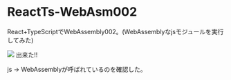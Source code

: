 # ReactTs-WebAsm002
React+TypeScriptでWebAssembly002。(WebAssemblyなjsモジュールを実行してみた)

![](https://storage.googleapis.com/zenn-user-upload/074ab1af46b7-20240113.png)
出来た!!

js -> WebAssemblyが呼ばれているのを確認した。
